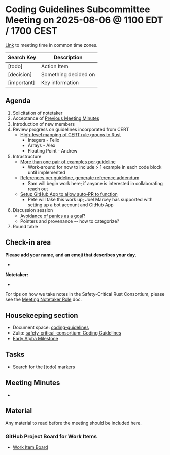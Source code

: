# **Coding Guidelines Subcommittee Meeting on 2025-08-06 @ 1100 EDT / 1700 CEST**

[Link](https://www.worldtimebuddy.com/?qm=1&lid=5,100,2643743,12,1850147,2193733,1880252,8,6&h=5&date=2025-8-6&sln=11-12&hf=1) to meeting time in common time zones.

| Search Key | Description |
| ----- | ----- |
| \[todo\] | Action Item |
| \[decision\] | Something decided on |
| \[important\] | Key information |

## **Agenda**

1. Solicitation of notetaker  
2. Acceptance of [Previous Meeting Minutes](https://github.com/rustfoundation/safety-critical-rust-consortium/blob/main/subcommittee/coding-guidelines/meetings/2025-07-30/minutes.md)  
3. Introduction of new members  
4. Review progress on guidelines incorporated from CERT  
   * [High-level mapping of CERT rule groups to Rust](https://github.com/rustfoundation/safety-critical-rust-coding-guidelines/issues/152)
     * Integers - Felix
     * Arrays - Alex
     * Floating Point - Andrew
5. Intrastructure
   * [More than one pair of examples per guideline](https://github.com/rustfoundation/safety-critical-rust-coding-guidelines/issues/141)
     * Work-around for now to include > 1 example in each code block until implemented
   * [References per guideline, generate reference addendum](https://github.com/rustfoundation/safety-critical-rust-coding-guidelines/issues/147)
     * Sam will begin work here; if anyone is interested in collaborating reach out
   * [Setup GitHub App to allow auto-PR to function](https://github.com/rustfoundation/safety-critical-rust-coding-guidelines/issues/164)
     * Pete will take this work up; Joel Marcey has supported with setting up a bot account and GitHub App
6. Discussion session
   * [Avoidance of panics as a goal](https://github.com/rustfoundation/safety-critical-rust-coding-guidelines/issues/158)?
   * Pointers and provenance -- how to categorize?
7. Round table

## **Check-in area**

**Please add your name, and an emoji that describes your day.**

* 

**Notetaker:**

* 

For tips on how we take notes in the Safety-Critical Rust Consortium, please see the [Meeting Notetaker Role](https://github.com/rustfoundation/safety-critical-rust-consortium/blob/main/docs/notetaker-role.md) doc.

## **Housekeeping section**

* Document space: [coding-guidelines](https://github.com/rustfoundation/safety-critical-rust-consortium/tree/main/subcommittee/coding-guidelines)  
* Zulip: [safety-critical-consortium: Coding Guidelines](https://rust-lang.zulipchat.com/#narrow/channel/445688-safety-critical-consortium/topic/Coding.20Guidelines)  
* [Early Alpha Milestone](https://github.com/rustfoundation/safety-critical-rust-coding-guidelines/milestone/1)

## **Tasks**

* Search for the \[todo\] markers

## **Meeting Minutes**

* 

## **Material**

Any material to read before the meeting should be included here.

### **GitHub Project Board for Work Items**

* [Work Item Board](https://github.com/orgs/rustfoundation/projects/1)

